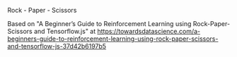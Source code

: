 Rock - Paper - Scissors

Based on "A Beginner’s Guide to Reinforcement Learning using Rock-Paper-Scissors and Tensorflow.js" at https://towardsdatascience.com/a-beginners-guide-to-reinforcement-learning-using-rock-paper-scissors-and-tensorflow-js-37d42b6197b5
